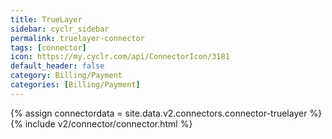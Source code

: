 ```yaml
---
title: TrueLayer
sidebar: cyclr_sidebar
permalink: truelayer-connector
tags: [connector]
icon: https://my.cyclr.com/api/ConnectorIcon/3181
default_header: false
category: Billing/Payment
categories: [Billing/Payment]
---
```

{% assign connectordata = site.data.v2.connectors.connector-truelayer %}
{% include v2/connector/connector.html %}	